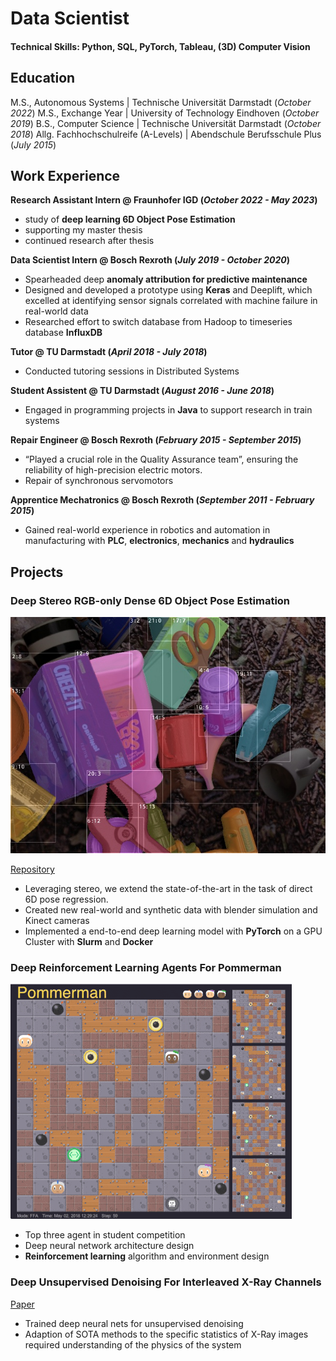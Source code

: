 # Data Scientist

#### Technical Skills: Python, SQL, PyTorch, Tableau, (3D) Computer Vision

## Education
M.S., Autonomous Systems | Technische Universität Darmstadt (_October 2022_)
M.S., Exchange Year | University of Technology Eindhoven (_October 2019_)
B.S., Computer Science | Technische Universität Darmstadt (_October 2018_)
Allg. Fachhochschulreife (A-Levels) | Abendschule Berufsschule Plus (_July 2015_)

## Work Experience
**Research Assistant Intern @ Fraunhofer IGD (_October 2022 - May 2023_)**
- study of **deep learning 6D Object Pose Estimation**
- supporting my master thesis
- continued research after thesis

**Data Scientist Intern @ Bosch Rexroth (_July 2019 - October 2020_)**
- Spearheaded deep **anomaly attribution for predictive maintenance**
- Designed and developed a prototype using **Keras** and Deeplift,
which excelled at identifying sensor signals correlated with machine failure in real-world data
- Researched effort to switch database from Hadoop to timeseries database **InfluxDB**

**Tutor @ TU Darmstadt (_April 2018 - July 2018_)**
- Conducted tutoring sessions in Distributed Systems

**Student Assistent @ TU Darmstadt (_August 2016 - June 2018_)**
- Engaged in programming projects in **Java** to support research in train systems

**Repair Engineer @ Bosch Rexroth (_February 2015 - September 2015_)**
- “Played a crucial role in the Quality Assurance team”, ensuring the reliability of high-precision electric motors.
- Repair of synchronous servomotors

**Apprentice Mechatronics @ Bosch Rexroth (_September 2011 - February 2015_)**
- Gained real-world experience in robotics and automation in manufacturing with **PLC**, **electronics**, **mechanics** and **hydraulics**

## Projects

### Deep Stereo RGB-only Dense 6D Object Pose Estimation
![Pose Estimation](/assets/img/render_bboxes.jpg)

[Repository](https://github.com/janemrich/denstereo2)
- Leveraging stereo, we extend the state-of-the-art in the task of direct 6D pose regression.
- Created new real-world and synthetic data with blender simulation and Kinect cameras
- Implemented a end-to-end deep learning model with **PyTorch** on a GPU Cluster with **Slurm** and **Docker**

### Deep Reinforcement Learning Agents For Pommerman
![Pommerman](/assets/img/pommerman.gif)
- Top three agent in student competition
- Deep neural network architecture design
- **Reinforcement learning** algorithm and environment design

### Deep Unsupervised Denoising For Interleaved X-Ray Channels
[Paper](/assets/pdf/Demosaicing_and_Denoising_For_Interleaved_X_Ray_Channels.pdf)
- Trained deep neural nets for unsupervised denoising
- Adaption of SOTA methods to the specific statistics of X-Ray images required understanding of the physics of the system